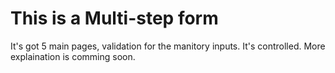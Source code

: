 # This is a Multi-step form

It's got 5 main pages, validation for the manitory inputs. It's controlled. More explaination is comming soon.
